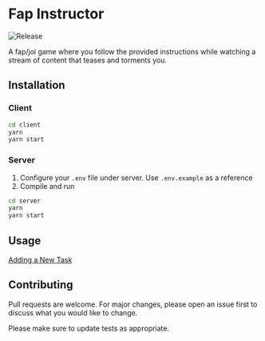 # Fap Instructor

![Release](https://github.com/fapinstructor/fapinstructor-client/workflows/Release/badge.svg)


A fap/joi game where you follow the provided instructions while watching a stream of content that teases and torments you.

## Installation

### Client

```bash
cd client
yarn
yarn start
```

### Server

1. Configure your `.env` file under server. Use `.env.example` as a reference
2. Compile and run

```bash
cd server
yarn
yarn start
```

## Usage

[Adding a New Task](NEW_TASK.md)

## Contributing

Pull requests are welcome. For major changes, please open an issue first to discuss what you would like to change.

Please make sure to update tests as appropriate.
